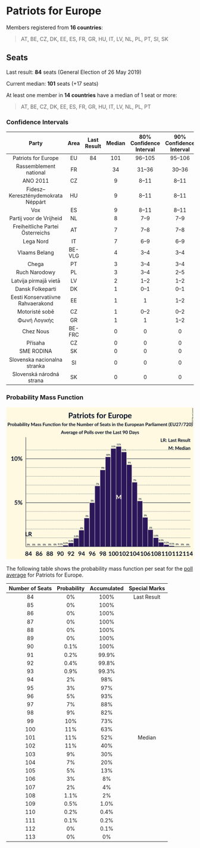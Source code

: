 # Patriots for Europe

Members registered from **16 countries**:

> AT, BE, CZ, DK, EE, ES, FR, GR, HU, IT, LV, NL, PL, PT, SI, SK

## Seats

Last result: **84** seats (General Election of 26 May 2019)

Current median: **101** seats (+17 seats)

At least one member in **14 countries** have a median of 1 seat or more:

> AT, BE, CZ, DK, EE, ES, FR, GR, HU, IT, LV, NL, PL, PT

### Confidence Intervals

| Party | Area | Last Result | Median | 80% Confidence Interval | 90% Confidence Interval | 95% Confidence Interval | 99% Confidence Interval |
|:-----:|:----:|:-----------:|:------:|:-----------------------:|:-----------------------:|:-----------------------:|:-----------------------:|
| Patriots for Europe | EU | 84 | 101 | 96–105 | 95–106 | 94–107 | 92–109 |
| Rassemblement national | FR | | 34 | 31–36 | 30–36 | 30–37 | 29–40 |
| ANO 2011 | CZ | | 9 | 8–11 | 8–11 | 8–12 | 8–12 |
| Fidesz–Kereszténydemokrata Néppárt | HU | | 9 | 8–11 | 8–11 | 8–11 | 8–12 |
| Vox | ES | | 9 | 8–11 | 8–11 | 7–11 | 7–12 |
| Partij voor de Vrijheid | NL | | 8 | 7–9 | 7–9 | 7–9 | 7–9 |
| Freiheitliche Partei Österreichs | AT | | 7 | 7–8 | 7–8 | 6–8 | 6–9 |
| Lega Nord | IT | | 7 | 6–9 | 6–9 | 6–9 | 5–10 |
| Vlaams Belang | BE-VLG | | 4 | 3–4 | 3–4 | 3–4 | 3–4 |
| Chega | PT | | 3 | 3–4 | 3–4 | 2–4 | 2–5 |
| Ruch Narodowy | PL | | 3 | 3–4 | 2–5 | 2–5 | 2–5 |
| Latvija pirmajā vietā | LV | | 2 | 1–2 | 1–2 | 1–2 | 1–2 |
| Dansk Folkeparti | DK | | 1 | 0–1 | 0–1 | 0–1 | 0–1 |
| Eesti Konservatiivne Rahvaerakond | EE | | 1 | 1 | 1–2 | 1–2 | 1–2 |
| Motoristé sobě | CZ | | 1 | 0–2 | 0–2 | 0–2 | 0–2 |
| Φωνή Λογικής | GR | | 1 | 1 | 1–2 | 0–2 | 0–2 |
| Chez Nous | BE-FRC | | 0 | 0 | 0 | 0 | 0 |
| Přísaha | CZ | | 0 | 0 | 0 | 0 | 0 |
| SME RODINA | SK | | 0 | 0 | 0 | 0–1 | 0–1 |
| Slovenska nacionalna stranka | SI | | 0 | 0 | 0 | 0 | 0 |
| Slovenská národná strana | SK | | 0 | 0 | 0 | 0–1 | 0–1 |

### Probability Mass Function

![Graph with seats probability mass function not yet produced](average-2025-04-30-seats-pmf-patriotsforeurope.png "Seats Probability Mass Function")

The following table shows the probability mass function per seat for the [poll average](average-2025-04-30.html) for Patriots for Europe.

| Number of Seats | Probability | Accumulated | Special Marks |
|:---------------:|:-----------:|:-----------:|:-------------:|
| 84 | 0% | 100% | Last Result |
| 85 | 0% | 100% |  |
| 86 | 0% | 100% |  |
| 87 | 0% | 100% |  |
| 88 | 0% | 100% |  |
| 89 | 0% | 100% |  |
| 90 | 0.1% | 100% |  |
| 91 | 0.2% | 99.9% |  |
| 92 | 0.4% | 99.8% |  |
| 93 | 0.9% | 99.3% |  |
| 94 | 2% | 98% |  |
| 95 | 3% | 97% |  |
| 96 | 5% | 93% |  |
| 97 | 7% | 88% |  |
| 98 | 9% | 82% |  |
| 99 | 10% | 73% |  |
| 100 | 11% | 63% |  |
| 101 | 11% | 52% | Median |
| 102 | 11% | 40% |  |
| 103 | 9% | 30% |  |
| 104 | 7% | 20% |  |
| 105 | 5% | 13% |  |
| 106 | 3% | 8% |  |
| 107 | 2% | 4% |  |
| 108 | 1.1% | 2% |  |
| 109 | 0.5% | 1.0% |  |
| 110 | 0.2% | 0.4% |  |
| 111 | 0.1% | 0.2% |  |
| 112 | 0% | 0.1% |  |
| 113 | 0% | 0% |  |


